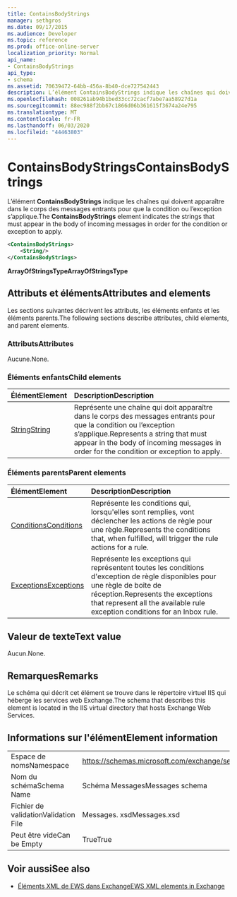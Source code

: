 ```yaml
---
title: ContainsBodyStrings
manager: sethgros
ms.date: 09/17/2015
ms.audience: Developer
ms.topic: reference
ms.prod: office-online-server
localization_priority: Normal
api_name:
- ContainsBodyStrings
api_type:
- schema
ms.assetid: 70639472-64bb-456a-8b40-dce727542443
description: L’élément ContainsBodyStrings indique les chaînes qui doivent apparaître dans le corps des messages entrants pour que la condition ou l’exception s’applique.
ms.openlocfilehash: 008261ab94b1bed33cc72cacf7abe7aa58927d1a
ms.sourcegitcommit: 88ec988f2bb67c1866d06b361615f3674a24e795
ms.translationtype: MT
ms.contentlocale: fr-FR
ms.lasthandoff: 06/03/2020
ms.locfileid: "44463803"
---
```

# <a name="containsbodystrings"></a><span data-ttu-id="41afb-103">ContainsBodyStrings</span><span class="sxs-lookup"><span data-stu-id="41afb-103">ContainsBodyStrings</span></span>

<span data-ttu-id="41afb-104">L’élément **ContainsBodyStrings** indique les chaînes qui doivent apparaître dans le corps des messages entrants pour que la condition ou l’exception s’applique.</span><span class="sxs-lookup"><span data-stu-id="41afb-104">The **ContainsBodyStrings** element indicates the strings that must appear in the body of incoming messages in order for the condition or exception to apply.</span></span> 
  
```XML
<ContainsBodyStrings>
    <String/>
</ContainsBodyStrings>
```

 <span data-ttu-id="41afb-105">**ArrayOfStringsType**</span><span class="sxs-lookup"><span data-stu-id="41afb-105">**ArrayOfStringsType**</span></span>
## <a name="attributes-and-elements"></a><span data-ttu-id="41afb-106">Attributs et éléments</span><span class="sxs-lookup"><span data-stu-id="41afb-106">Attributes and elements</span></span>

<span data-ttu-id="41afb-107">Les sections suivantes décrivent les attributs, les éléments enfants et les éléments parents.</span><span class="sxs-lookup"><span data-stu-id="41afb-107">The following sections describe attributes, child elements, and parent elements.</span></span>
  
### <a name="attributes"></a><span data-ttu-id="41afb-108">Attributs</span><span class="sxs-lookup"><span data-stu-id="41afb-108">Attributes</span></span>

<span data-ttu-id="41afb-109">Aucune.</span><span class="sxs-lookup"><span data-stu-id="41afb-109">None.</span></span>
  
### <a name="child-elements"></a><span data-ttu-id="41afb-110">Éléments enfants</span><span class="sxs-lookup"><span data-stu-id="41afb-110">Child elements</span></span>

|<span data-ttu-id="41afb-111">**Élément**</span><span class="sxs-lookup"><span data-stu-id="41afb-111">**Element**</span></span>|<span data-ttu-id="41afb-112">**Description**</span><span class="sxs-lookup"><span data-stu-id="41afb-112">**Description**</span></span>|
|:-----|:-----|
|[<span data-ttu-id="41afb-113">String</span><span class="sxs-lookup"><span data-stu-id="41afb-113">String</span></span>](string.md) <br/> |<span data-ttu-id="41afb-114">Représente une chaîne qui doit apparaître dans le corps des messages entrants pour que la condition ou l’exception s’applique.</span><span class="sxs-lookup"><span data-stu-id="41afb-114">Represents a string that must appear in the body of incoming messages in order for the condition or exception to apply.</span></span>  <br/> |
   
### <a name="parent-elements"></a><span data-ttu-id="41afb-115">Éléments parents</span><span class="sxs-lookup"><span data-stu-id="41afb-115">Parent elements</span></span>

|<span data-ttu-id="41afb-116">**Élément**</span><span class="sxs-lookup"><span data-stu-id="41afb-116">**Element**</span></span>|<span data-ttu-id="41afb-117">**Description**</span><span class="sxs-lookup"><span data-stu-id="41afb-117">**Description**</span></span>|
|:-----|:-----|
|[<span data-ttu-id="41afb-118">Conditions</span><span class="sxs-lookup"><span data-stu-id="41afb-118">Conditions</span></span>](conditions.md) <br/> |<span data-ttu-id="41afb-119">Représente les conditions qui, lorsqu'elles sont remplies, vont déclencher les actions de règle pour une règle.</span><span class="sxs-lookup"><span data-stu-id="41afb-119">Represents the conditions that, when fulfilled, will trigger the rule actions for a rule.</span></span>  <br/> |
|[<span data-ttu-id="41afb-120">Exceptions</span><span class="sxs-lookup"><span data-stu-id="41afb-120">Exceptions</span></span>](exceptions.md) <br/> |<span data-ttu-id="41afb-121">Représente les exceptions qui représentent toutes les conditions d'exception de règle disponibles pour une règle de boîte de réception.</span><span class="sxs-lookup"><span data-stu-id="41afb-121">Represents the exceptions that represent all the available rule exception conditions for an Inbox rule.</span></span>  <br/> |
   
## <a name="text-value"></a><span data-ttu-id="41afb-122">Valeur de texte</span><span class="sxs-lookup"><span data-stu-id="41afb-122">Text value</span></span>

<span data-ttu-id="41afb-123">Aucun.</span><span class="sxs-lookup"><span data-stu-id="41afb-123">None.</span></span>
  
## <a name="remarks"></a><span data-ttu-id="41afb-124">Remarques</span><span class="sxs-lookup"><span data-stu-id="41afb-124">Remarks</span></span>

<span data-ttu-id="41afb-125">Le schéma qui décrit cet élément se trouve dans le répertoire virtuel IIS qui héberge les services web Exchange.</span><span class="sxs-lookup"><span data-stu-id="41afb-125">The schema that describes this element is located in the IIS virtual directory that hosts Exchange Web Services.</span></span>
  
## <a name="element-information"></a><span data-ttu-id="41afb-126">Informations sur l'élément</span><span class="sxs-lookup"><span data-stu-id="41afb-126">Element information</span></span>

|||
|:-----|:-----|
|<span data-ttu-id="41afb-127">Espace de noms</span><span class="sxs-lookup"><span data-stu-id="41afb-127">Namespace</span></span>  <br/> |https://schemas.microsoft.com/exchange/services/2006/messages  <br/> |
|<span data-ttu-id="41afb-128">Nom du schéma</span><span class="sxs-lookup"><span data-stu-id="41afb-128">Schema Name</span></span>  <br/> |<span data-ttu-id="41afb-129">Schéma Messages</span><span class="sxs-lookup"><span data-stu-id="41afb-129">Messages schema</span></span>  <br/> |
|<span data-ttu-id="41afb-130">Fichier de validation</span><span class="sxs-lookup"><span data-stu-id="41afb-130">Validation File</span></span>  <br/> |<span data-ttu-id="41afb-131">Messages. xsd</span><span class="sxs-lookup"><span data-stu-id="41afb-131">Messages.xsd</span></span>  <br/> |
|<span data-ttu-id="41afb-132">Peut être vide</span><span class="sxs-lookup"><span data-stu-id="41afb-132">Can be Empty</span></span>  <br/> |<span data-ttu-id="41afb-133">True</span><span class="sxs-lookup"><span data-stu-id="41afb-133">True</span></span>  <br/> |
   
## <a name="see-also"></a><span data-ttu-id="41afb-134">Voir aussi</span><span class="sxs-lookup"><span data-stu-id="41afb-134">See also</span></span>



- [<span data-ttu-id="41afb-135">Éléments XML de EWS dans Exchange</span><span class="sxs-lookup"><span data-stu-id="41afb-135">EWS XML elements in Exchange</span></span>](ews-xml-elements-in-exchange.md)

